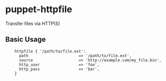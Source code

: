 puppet-httpfile
===============

Transfer files via HTTP(S)

Basic Usage
-----------

```
    httpfile { '/path/to/file.ext':
      path                      => '/path/to/file.ext',
      source                    => 'http://example.com/my_file.bin',
      http_user                 => 'foo',
      http_pass                 => 'bar',
    }
```
